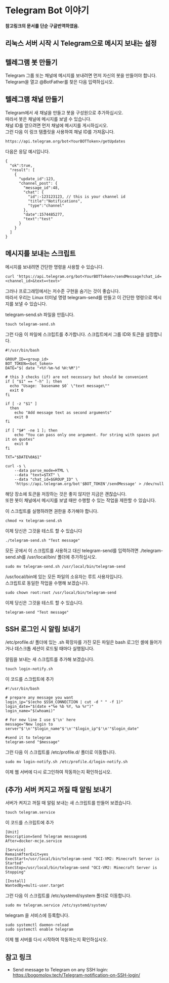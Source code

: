 # Telegram Bot 이야기

#### 참고링크의 문서를 단순 구글번역하였음.

## 리눅스 서버 시작 시 Telegram으로 메시지 보내는 설정

## 텔레그램 봇 만들기

Telegram 그룹 또는 채널에 메시지를 보내려면 먼저 자신의 봇을 만들어야 합니다.    
Telegram을 열고 @BotFather를 찾은 다음 입력하십시오.

## 텔레그램 채널 만들기

Telegram에서 새 채널을 만들고 봇을 구성원으로 추가하십시오.    
따라서 봇은 채널에 메시지를 보낼 수 있습니다.    
채널 ID를 얻으려면 먼저 채널에 메시지를 게시하십시오.    
그런 다음 이 링크 템플릿을 사용하여 채널 ID를 가져옵니다.
```
https://api.telegram.org/bot<YourBOTToken>/getUpdates
```

다음은 응답 예시입니다.

```
{
  "ok":true,
  "result": [
    {
      "update_id":123,
      "channel_post": {
        "message_id":48,
        "chat": {
          "id":-123123123, // this is your channel id
          "title":"Notifications",
          "type":"channel"
        },
        "date":1574485277,
        "text":"test"
      }
    }
  ]
}
```

## 메시지를 보내는 스크립트

메시지를 보내려면 간단한 명령을 사용할 수 있습니다.

```
curl 'https://api.telegram.org/bot<YourBOTToken>/sendMessage?chat_id=<channel_id>&text=<text>'
```

그러나 프로그래밍에서는 저수준 구현을 숨기는 것이 좋습니다.    
따라서 우리는 Linux 터미널 명령 telegram-send를 만들고 이 간단한 명령으로 메시지를 보낼 수 있습니다.

telegram-send.sh 파일을 만듭니다.

```
touch telegram-send.sh
```

그런 다음 이 파일에 스크립트를 추가합니다. 스크립트에서 그룹 ID와 토큰을 설정합니다.
```
#!/usr/bin/bash
    
GROUP_ID=<group_id>
BOT_TOKEN=<bot_token>
DATE="$( date "+%Y-%m-%d %H:%M")"

# this 3 checks (if) are not necessary but should be convenient
if [ "$1" == "-h" ]; then
  echo "Usage: `basename $0` \"text message\""
  exit 0
fi

if [ -z "$1" ]
  then
    echo "Add message text as second arguments"
    exit 0
fi

if [ "$#" -ne 1 ]; then
    echo "You can pass only one argument. For string with spaces put it on quotes"
    exit 0
fi

TXT="$DATE%0A$1"

curl -s \
    --data parse_mode=HTML \
    --data "text=$TXT" \
    --data "chat_id=$GROUP_ID" \
    'https://api.telegram.org/bot'$BOT_TOKEN'/sendMessage' > /dev/null
```

해당 장소에 토큰을 저장하는 것은 좋지 않지만 지금은 괜찮습니다.    
또한 봇이 채널에서 메시지를 보낼 때만 수행할 수 있는 작업을 제한할 수 있습니다.

이 스크립트를 실행하려면 권한을 추가해야 합니다.

```
chmod +x telegram-send.sh
```

이제 당신은 그것을 테스트 할 수 있습니다

```
./telegram-send.sh "Test message"
```

모든 곳에서 이 스크립트를 사용하고 대신 telegram-send를 입력하려면 ./telegram-send.sh를 /usr/local/bin/ 폴더에 추가하십시오.

```
sudo mv telegram-send.sh /usr/local/bin/telegram-send
```

/usr/local/bin에 있는 모든 파일의 소유자는 루트 사용자입니다.    
스크립트로 동일한 작업을 수행해 보겠습니다.

```
sudo chown root:root /usr/local/bin/telegram-send
```

이제 당신은 그것을 테스트 할 수 있습니다.

```
telegram-send "Test message"
```

## SSH 로그인 시 알림 보내기

/etc/profile.d/ 폴더에 있는 .sh 확장자를 가진 모든 파일은 bash 로그인 셸에 들어가거나 데스크톱 세션이 로드될 때마다 실행됩니다.    

알림을 보내는 새 스크립트를 추가해 보겠습니다.

```
touch login-notify.sh
```

이 코드를 스크립트에 추가

```
#!/usr/bin/bash
    
# prepare any message you want
login_ip="$(echo $SSH_CONNECTION | cut -d " " -f 1)"
login_date="$(date +"%e %b %Y, %a %r")"
login_name="$(whoami)"

# For new line I use $'\n' here
message="New login to server"$'\n'"$login_name"$'\n'"$login_ip"$'\n'"$login_date"

#send it to telegram
telegram-send "$message"
```

그런 다음 이 스크립트를 /etc/profile.d/ 폴더로 이동합니다.

```
sudo mv login-notify.sh /etc/profile.d/login-notify.sh
```

이제 웹 서버에 다시 로그인하여 작동하는지 확인하십시오.


## (추가) 서버 켜지고 꺼질 때 알림 보내기

서버가 켜지고 꺼질 때 알림 보내는 새 스크립트를 만들어 보겠습니다.

```
touch telegram.service
```

이 코드를 스크립트에 추가

```
[Unit]
Description=Send Telegram messagesm$
After=docker-mcje.service

[Service]
RemainAfterExit=yes
ExecStart=/usr/local/bin/telegram-send "OCI-VM2: Minecraft Server is Started"
ExecStop=/usr/local/bin/telegram-send "OCI-VM2: Minecraft Server is Stopping"

[Install]
WantedBy=multi-user.target
```

그런 다음 이 스크립트를 /etc/systemd/system 폴더로 이동합니다.

```
sudo mv telegram.service /etc/systemd/system/
```

telegram 을 서비스에 등록합니다.

```
sudo systemctl daemon-reload
sudo systemctl enable telegram
```

이제 웹 서버를 다시 시작하여 작동하는지 확인하십시오.


## 참고 링크
- Send message to Telegram on any SSH login: https://bogomolov.tech/Telegram-notification-on-SSH-login/